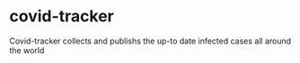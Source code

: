 # covid-tracker

Covid-tracker collects and publishs the up-to date infected cases all around the world
